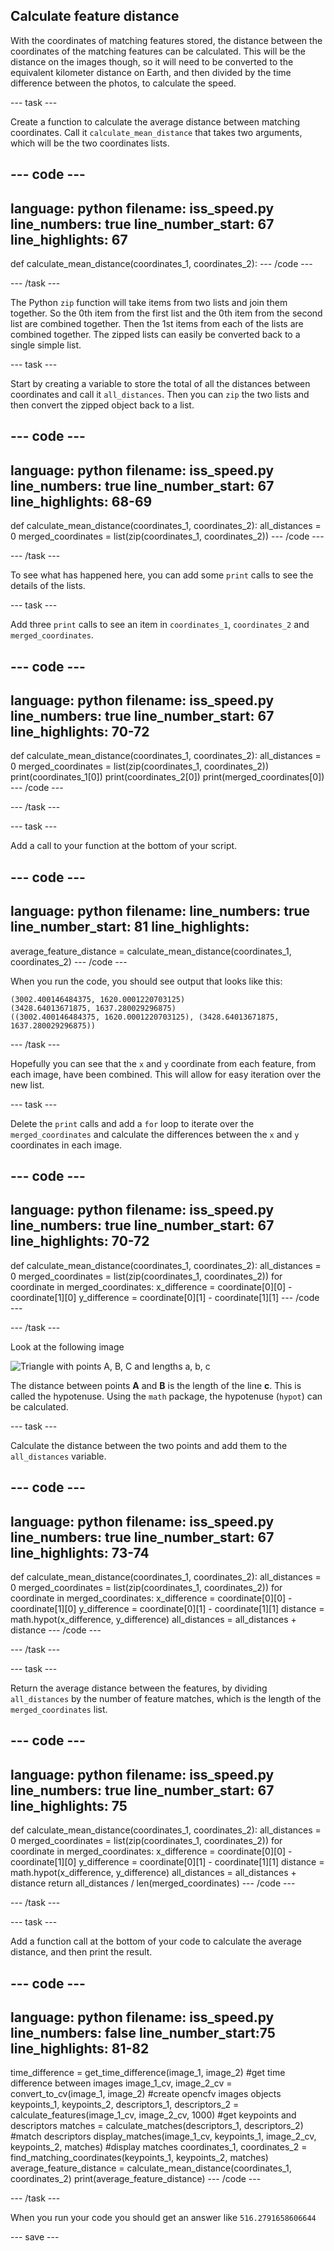 ## Calculate feature distance

With the coordinates of matching features stored, the distance between the coordinates of the matching features can be calculated. This will be the distance on the images though, so it will need to be converted to the equivalent kilometer distance on Earth, and then divided by the time difference between the photos, to calculate the speed.

--- task ---

Create a function to calculate the average distance between matching coordinates. Call it `calculate_mean_distance` that takes two arguments, which will be the two coordinates lists.

--- code ---
---
language: python
filename: iss_speed.py
line_numbers: true
line_number_start: 67
line_highlights: 67
---
def calculate_mean_distance(coordinates_1, coordinates_2):
--- /code ---

--- /task ---

The Python `zip` function will take items from two lists and join them together. So the 0th item from the first list and the 0th item from the second list are combined together. Then the 1st items from each of the lists are combined together. The zipped lists can easily be converted back to a single simple list.

--- task ---

Start by creating a variable to store the total of all the distances between coordinates and call it `all_distances`. Then you can `zip` the two lists and then convert the zipped object back to a list.

--- code ---
---
language: python
filename: iss_speed.py
line_numbers: true
line_number_start: 67
line_highlights: 68-69
---
def calculate_mean_distance(coordinates_1, coordinates_2):
    all_distances = 0
    merged_coordinates = list(zip(coordinates_1, coordinates_2))
--- /code ---

--- /task ---

To see what has happened here, you can add some `print` calls to see the details of the lists.

--- task ---

Add three `print` calls to see an item in `coordinates_1`, `coordinates_2` and `merged_coordinates`.

--- code ---
---
language: python
filename: iss_speed.py
line_numbers: true
line_number_start: 67
line_highlights: 70-72
---
def calculate_mean_distance(coordinates_1, coordinates_2):
    all_distances = 0
    merged_coordinates = list(zip(coordinates_1, coordinates_2))
    print(coordinates_1[0])
    print(coordinates_2[0])
    print(merged_coordinates[0])
--- /code ---

--- /task ---

--- task ---

Add a call to your function at the bottom of your script.

--- code ---
---
language: python
filename: 
line_numbers: true
line_number_start: 81
line_highlights: 
---
average_feature_distance = calculate_mean_distance(coordinates_1, coordinates_2)
--- /code ---

When you run the code, you should see output that looks like this:
```
(3002.400146484375, 1620.0001220703125)
(3428.64013671875, 1637.280029296875)
((3002.400146484375, 1620.0001220703125), (3428.64013671875, 1637.280029296875))
```

--- /task ---

Hopefully you can see that the `x` and `y` coordinate from each feature, from each image, have been combined. This will allow for easy iteration over the new list.

--- task ---

Delete the `print` calls and add a `for` loop to iterate over the `merged_coordinates` and calculate the differences between the `x` and `y` coordinates in each image.

--- code ---
---
language: python
filename: iss_speed.py
line_numbers: true
line_number_start: 67
line_highlights: 70-72
---
def calculate_mean_distance(coordinates_1, coordinates_2):
    all_distances = 0
    merged_coordinates = list(zip(coordinates_1, coordinates_2))
    for coordinate in merged_coordinates:
        x_difference = coordinate[0][0] - coordinate[1][0]
        y_difference = coordinate[0][1] - coordinate[1][1]
--- /code ---

--- /task ---

Look at the following image

![Triangle with points A, B, C and lengths a, b, c](images/triangle.png)

The distance between points **A** and **B** is the length of the line **c**. This is called the hypotenuse. Using the `math` package, the hypotenuse (`hypot`) can be calculated.

--- task ---

Calculate the distance between the two points and add them to the `all_distances` variable.

--- code ---
---
language: python
filename: iss_speed.py
line_numbers: true
line_number_start: 67
line_highlights: 73-74
---
def calculate_mean_distance(coordinates_1, coordinates_2):
    all_distances = 0
    merged_coordinates = list(zip(coordinates_1, coordinates_2))
    for coordinate in merged_coordinates:
        x_difference = coordinate[0][0] - coordinate[1][0]
        y_difference = coordinate[0][1] - coordinate[1][1]
        distance = math.hypot(x_difference, y_difference)
        all_distances = all_distances + distance
--- /code ---

--- /task ---

--- task ---

Return the average distance between the features, by dividing `all_distances` by the number of feature matches, which is the length of the `merged_coordinates` list.

--- code ---
---
language: python
filename: iss_speed.py
line_numbers: true
line_number_start: 67
line_highlights: 75
---
def calculate_mean_distance(coordinates_1, coordinates_2):
    all_distances = 0
    merged_coordinates = list(zip(coordinates_1, coordinates_2))
    for coordinate in merged_coordinates:
        x_difference = coordinate[0][0] - coordinate[1][0]
        y_difference = coordinate[0][1] - coordinate[1][1]
        distance = math.hypot(x_difference, y_difference)
        all_distances = all_distances + distance
    return all_distances / len(merged_coordinates)
--- /code ---

--- /task ---

--- task ---

Add a function call at the bottom of your code to calculate the average distance, and then print the result.

--- code ---
---
language: python
filename: iss_speed.py
line_numbers: false
line_number_start:75
line_highlights: 81-82
---
time_difference = get_time_difference(image_1, image_2) #get time difference between images
image_1_cv, image_2_cv = convert_to_cv(image_1, image_2) #create opencfv images objects
keypoints_1, keypoints_2, descriptors_1, descriptors_2 = calculate_features(image_1_cv, image_2_cv, 1000) #get keypoints and descriptors
matches = calculate_matches(descriptors_1, descriptors_2) #match descriptors
display_matches(image_1_cv, keypoints_1, image_2_cv, keypoints_2, matches) #display matches
coordinates_1, coordinates_2 = find_matching_coordinates(keypoints_1, keypoints_2, matches)
average_feature_distance = calculate_mean_distance(coordinates_1, coordinates_2)
print(average_feature_distance)
--- /code ---

--- /task ---

When you run your code you should get an answer like `516.2791658606644`

--- save ---
